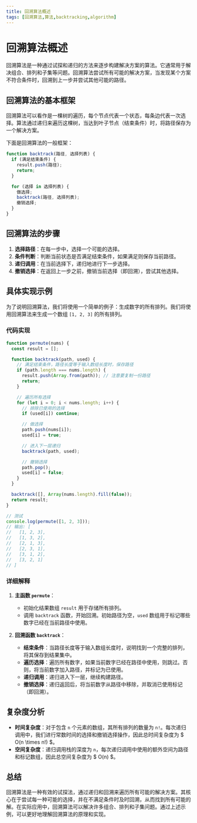 ```yaml
---
title: 回溯算法概述
tags: [回溯算法,算法,backtracking,algorithm]
---
```


# 回溯算法概述

回溯算法是一种通过试探和递归的方法来逐步构建解决方案的算法。它通常用于解决组合、排列和子集等问题。回溯算法尝试所有可能的解决方案，当发现某个方案不符合条件时，回溯到上一步并尝试其他可能的路径。

## 回溯算法的基本框架

回溯算法可以看作是一棵树的遍历，每个节点代表一个状态，每条边代表一次选择。算法通过递归来遍历这棵树，当达到叶子节点（结束条件）时，将路径保存为一个解决方案。

下面是回溯算法的一般框架：

```javascript
function backtrack(路径, 选择列表) {
  if (满足结束条件) {
    result.push(路径);
    return;
  }

  for (选择 in 选择列表) {
    做选择;
    backtrack(路径, 选择列表);
    撤销选择;
  }
}
```

## 回溯算法的步骤

1. **选择路径**：在每一步中，选择一个可能的选择。
2. **条件判断**：判断当前状态是否满足结束条件，如果满足则保存当前路径。
3. **递归调用**：在当前选择下，递归地进行下一步选择。
4. **撤销选择**：在返回上一步之前，撤销当前选择（即回溯），尝试其他选择。

## 具体实现示例

为了说明回溯算法，我们将使用一个简单的例子：生成数字的所有排列。我们将使用回溯算法来生成一个数组 `[1, 2, 3]` 的所有排列。

### 代码实现

```javascript
function permute(nums) {
  const result = [];

  function backtrack(path, used) {
    // 满足结束条件，路径长度等于输入数组长度时，保存路径
    if (path.length === nums.length) {
      result.push(Array.from(path)); // 注意要复制一份路径
      return;
    }

    // 遍历所有选择
    for (let i = 0; i < nums.length; i++) {
      // 排除已使用的选择
      if (used[i]) continue;

      // 做选择
      path.push(nums[i]);
      used[i] = true;

      // 进入下一层递归
      backtrack(path, used);

      // 撤销选择
      path.pop();
      used[i] = false;
    }
  }

  backtrack([], Array(nums.length).fill(false));
  return result;
}

// 测试
console.log(permute([1, 2, 3])); 
// 输出: [
//   [1, 2, 3],
//   [1, 3, 2],
//   [2, 1, 3],
//   [2, 3, 1],
//   [3, 1, 2],
//   [3, 2, 1]
// ]
```

### 详细解释

1. **主函数 `permute`**：
    - 初始化结果数组 `result` 用于存储所有排列。
    - 调用 `backtrack` 函数，开始回溯。初始路径为空，`used` 数组用于标记哪些数字已经在当前路径中使用。

2. **回溯函数 `backtrack`**：
    - **结束条件**：当路径长度等于输入数组长度时，说明找到一个完整的排列，将其保存到结果集中。
    - **遍历选择**：遍历所有数字，如果当前数字已经在路径中使用，则跳过。否则，将当前数字加入路径，并标记为已使用。
    - **递归调用**：递归进入下一层，继续构建路径。
    - **撤销选择**：递归返回后，将当前数字从路径中移除，并取消已使用标记（即回溯）。

## 复杂度分析

- **时间复杂度**：对于包含 `n` 个元素的数组，其所有排列的数量为 `n!`。每次递归调用中，我们进行常数时间的选择和撤销选择操作，因此总时间复杂度为 $ O(n \times n!) $。
- **空间复杂度**：递归调用栈的深度为 `n`，每次递归调用中使用的额外空间为路径和标记数组，因此总空间复杂度为 $ O(n) $。

## 总结

回溯算法是一种有效的试探法，通过递归和回溯来遍历所有可能的解决方案。其核心在于尝试每一种可能的选择，并在不满足条件时及时回溯，从而找到所有可能的解。在实际应用中，回溯算法可以解决许多组合、排列和子集问题。通过上述示例，可以更好地理解回溯算法的原理和实现。